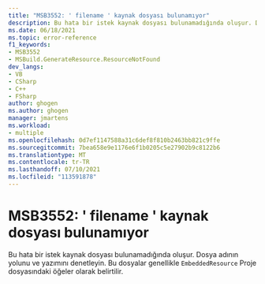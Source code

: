 ```yaml
---
title: "MSB3552: ' filename ' kaynak dosyası bulunamıyor"
description: Bu hata bir istek kaynak dosyası bulunamadığında oluşur. Dosya adının yolunu ve yazımını denetleyin.
ms.date: 06/18/2021
ms.topic: error-reference
f1_keywords:
- MSB3552
- MSBuild.GenerateResource.ResourceNotFound
dev_langs:
- VB
- CSharp
- C++
- FSharp
author: ghogen
ms.author: ghogen
manager: jmartens
ms.workload:
- multiple
ms.openlocfilehash: 0d7ef1147588a31c6def8f810b2463bb821c9ffe
ms.sourcegitcommit: 7bea658e9e1176e6f1b0205c5e27902b9c8122b6
ms.translationtype: MT
ms.contentlocale: tr-TR
ms.lasthandoff: 07/10/2021
ms.locfileid: "113591878"
---
```

# <a name="msb3552-resource-file-filename-cannot-be-found"></a>MSB3552: ' filename ' kaynak dosyası bulunamıyor

Bu hata bir istek kaynak dosyası bulunamadığında oluşur. Dosya adının yolunu ve yazımını denetleyin. Bu dosyalar genellikle `EmbeddedResource` Proje dosyasındaki öğeler olarak belirtilir.
